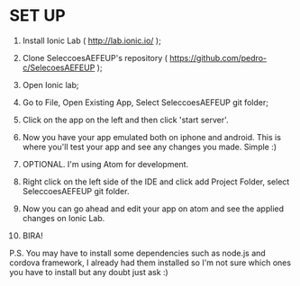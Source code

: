 # SET UP


1. Install Ionic Lab ( http://lab.ionic.io/ );
2. Clone SeleccoesAEFEUP's repository ( https://github.com/pedro-c/SelecoesAEFEUP );

3. Open Ionic lab;
4. Go to File, Open Existing App, Select SeleccoesAEFEUP git folder;
5. Click on the app on the left and then click 'start server'.
6. Now you have your app emulated both on iphone and android. This is where you'll test your app and see any changes you made. Simple :)

7. OPTIONAL. I'm using Atom for development.
8. Right click on the left side of the IDE and click add Project Folder, select SeleccoesAEFEUP git folder.
9. Now you can go ahead and edit your app on atom and see the applied changes on Ionic Lab.

10. BIRA!

P.S. You may have to install some dependencies such as node.js and cordova framework, I already had them installed so I'm not sure which ones you have to install but any doubt just ask :)
